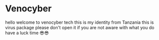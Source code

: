 # Venocyber
hello welcome to venocyber tech this is my identity from Tanzania this is virus package please don't open it if you are not aware with what you do have a luck time 😎😎
